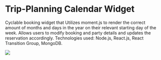 # Trip-Planning Calendar Widget

Cyclable booking widget that Utilizes moment.js to render the correct amount of months and days in the year on their relevant starting day of the week. Allows users to modify booking and party details and updates the reservation accordingly. Technologies used: Node.js, React.js, React Transition Group, MongoDB.

![](https://media.giphy.com/media/Y4nIYI9eB1kouJzw7o/giphy.gif)
